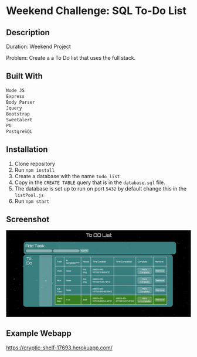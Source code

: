 # Weekend Challenge: SQL To-Do List
    


## Description

Duration: Weekend Project

Problem: Create a a To Do list that uses the full stack.



## Built With

    Node JS
    Express
    Body Parser
    Jquery
    Bootstrap
    Sweetalert
    PG
    PostgreSQL

## Installation

1. Clone repository 
2. Run `npm install`
3. Create a database with the name `todo_list`
4. Copy in the `CREATE TABLE` query that is in the `database.sql` file.
5. The database is set up to run on port `5432` by default change this in the `listPool.js`
6. Run `npm start`


## Screenshot

![screenshot](Screenshot.png)

## Example Webapp

<https://cryptic-shelf-17693.herokuapp.com/>

